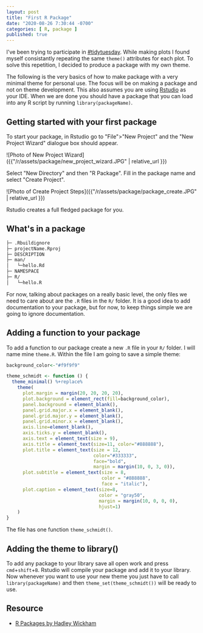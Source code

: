 ```yaml
---
layout: post
title: "First R Package"
date: "2020-08-26 7:30:44 -0700"
categories: [ R, package ]
published: true
---
```


I've been trying to participate in [#tidytuesday](https://github.com/rfordatascience/tidytuesday).  While making plots I found myself consistantly repeating the same `theme()` attributes for each plot.  To solve this repetition, I decided to produce a package with my own theme. 

The following is the very basics of how to make package with a very minimal theme for personal use.  The focus will be on making a package  and not on theme development.  This also assumes you are using [Rstudio](https://rstudio.com/products/rstudio/#rstudio-desktop) as your IDE. When we are done you should have a package that you can load into any R script by running `library(packageName)`. 

## Getting started with your first package
To start your package, in Rstudio go to "File">"New Project" and the "New Project Wizard" dialogue box should appear. 

![Photo of New Project Wizard]({{"/r/assets/package/new_project_wizard.JPG" | relative_url }})

Select "New Directory" and then "R Package". Fill in the package name and select "Create Project".

![Photo of Create Project Steps]({{"/r/assets/package/package_create.JPG" | relative_url }})

Rstudio creates a full fledged package for you.  

## What's in a package

```bash
├─ .Rbuildignore 
├─ projectName.Rproj 
├─ DESCRIPTION
├─ man/
│   └─hello.Rd
├─ NAMESPACE
├─ R/
│   └─hello.R
```

For now, talking about packages on a really basic level, the only files we need to care about are the `.R` files in the `R/` folder. It is a good idea to add documentation to your package, but for now, to keep things simple we are going to ignore documentation. 

## Adding a function to your package
To add a function to our package create a new `.R` file in your `R/` folder. I will name mine `theme.R`.  Within the file I am going to save a simple theme: 

```r
background_color<-"#f9f9f9"

theme_schmidt <- function () {
  theme_minimal() %+replace%
    theme(
      plot.margin = margin(20, 20, 20, 20),
      plot.background = element_rect(fill=background_color),
      panel.background = element_blank(),
      panel.grid.major.x = element_blank(),
      panel.grid.major.y = element_blank(),
      panel.grid.minor.x = element_blank(),
      axis.line=element_blank(),
      axis.ticks.y = element_blank(),
      axis.text = element_text(size = 9),
      axis.title = element_text(size=11, color="#888888"),
      plot.title = element_text(size = 12,
                                color="#333333",
                                face="bold",
                                margin = margin(10, 0, 3, 0)),
      plot.subtitle = element_text(size = 8,
                                   color = "#888888",
                                   face = "italic"),
      plot.caption = element_text(size=8,
                                  color = "gray50",
                                  margin = margin(10, 0, 0, 0),
                                  hjust=1)
    )
}
```
The file has one function `theme_schmidt()`.  

## Adding the theme to library()
To add any package to your library save all open work and press `cmd`+`shift`+`B`.  Rstudio will compile your package and add it to your library.  Now whenever you want to use your new theme you just have to call `library(packageName)` and then `theme_set(theme_schmidt())` will be ready to use. 

## Resource
* [R Packages by Hadley Wickham](https://r-pkgs.org/)